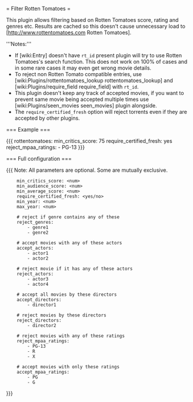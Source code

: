 = Filter Rotten Tomatoes =

This plugin allows filtering based on Rotten Tomatoes score, rating and genres etc.
Results are cached so this doesn't cause unnecessary load to [http://www.rottentomatoes.com Rotten Tomatoes].


'''Notes:''' 

 * If [wiki:Entry] doesn't have `rt_id` present plugin will try to use Rotten Tomatoes's search function. This does not work on 100% of cases and in some rare cases it may even get wrong movie details.
 * To reject non Rotten Tomato compatible entries, use [wiki:Plugins/rottentomatoes_lookup rottentomatoes_lookup] and [wiki:Plugins/require_field require_field] with `rt_id`.
 * This plugin doesn't keep any track of accepted movies, if you want to prevent same movie being accepted multiple times use [wiki:Plugins/seen_movies seen_movies] plugin alongside.
 * The `require_certified_fresh` option will reject torrents even if they are accepted by other plugins.

=== Example ===

{{{
rottentomatoes:
  min_critics_score: 75
  require_certified_fresh: yes
  reject_mpaa_ratings:
    - PG-13
}}}

=== Full configuration ===

{{{
        Note: All parameters are optional. Some are mutually exclusive.

        min_critics_score: <num>
        min_audience_score: <num>
        min_average_score: <num>
        require_certified_fresh: <yes/no>
        min_year: <num>
        max_year: <num>

        # reject if genre contains any of these
        reject_genres:
            - genre1
            - genre2

        # accept movies with any of these actors
        accept_actors:
            - actor1
            - actor2

        # reject movie if it has any of these actors
        reject_actors:
            - actor3
            - actor4

        # accept all movies by these directors
        accept_directors:
            - director1

        # reject movies by these directors
        reject_directors:
            - director2

        # reject movies with any of these ratings
        reject_mpaa_ratings:
            - PG-13
            - R
            - X

        # accept movies with only these ratings
        accept_mpaa_ratings:
            - PG
            - G
}}}